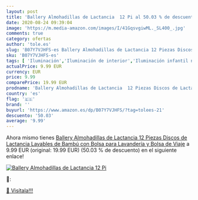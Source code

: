 ```yaml
---
layout: post
title: 'Ballery Almohadillas de Lactancia  12 Pi al 50.03 % de descuento'
date: 2020-08-24 09:39:04
image: 'https://m.media-amazon.com/images/I/41GqsvgiwML._SL400_.jpg'
comments: true
category: ofertas
author: 'tole.es'
slug: 'B07Y7VJHFS-es Ballery Almohadillas de Lactancia 12 Piezas Discos de...'
sku: 'B07Y7VJHFS-es'
tags: [ 'Iluminación','Iluminación de interior','Iluminación infantil nocturna','Lámparas e iluminación infantil','Monos para bebés niño','Ropa','Ropa de una pieza para bebés niño','Ropa para bebés','Ropa para bebés niño','lactancia', ]
actualPrice: 9.99 EUR
currency: EUR
price: 9.99
comparePrice: 19.99 EUR
prodname: 'Ballery Almohadillas de Lactancia  12 Piezas Discos de Lactancia Lavables de Bambú  con Bolsa para Lavandería y Bolsa de Viaje'
country: 'es'
flag: '🇪🇸'
brand: ''
buyurl: 'https://www.amazon.es/dp/B07Y7VJHFS/?tag=tolees-21'
descuento: '50.03'
average: '9.99'
---
```


Ahora mismo tienes [Ballery Almohadillas de Lactancia  12 Piezas Discos de Lactancia Lavables de Bambú  con Bolsa para Lavandería y Bolsa de Viaje](https://www.amazon.es/dp/B07Y7VJHFS/?tag=tolees-21) a 9.99 EUR (original: 19.99 EUR) (50.03 %  de descuento) en el siguiente enlace!

[![Ballery Almohadillas de Lactancia  12 Pi](https://m.media-amazon.com/images/I/41GqsvgiwML._SL400_.jpg)](https://www.amazon.es/dp/B07Y7VJHFS/?tag=tolees-21)

🔎:


[🛒 Visítala!!!](https://www.amazon.es/dp/B07Y7VJHFS/?tag=tolees-21)
